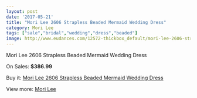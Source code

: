 ```yaml
---
layout: post
date: '2017-05-21'
title: "Mori Lee 2606 Strapless Beaded Mermaid Wedding Dress"
category: Mori Lee
tags: ["sale","bridal","wedding","dress","beaded"]
image: http://www.eudances.com/12572-thickbox_default/mori-lee-2606-strapless-beaded-mermaid-wedding-dress.jpg
---
```

Mori Lee 2606 Strapless Beaded Mermaid Wedding Dress

On Sales: **$386.99**
<a href="https://www.eudances.com/en/mori-lee/3876-mori-lee-2606-strapless-beaded-mermaid-wedding-dress.html"><amp-img layout="responsive" width="600" height="600" src="//www.eudances.com/12572-thickbox_default/mori-lee-2606-strapless-beaded-mermaid-wedding-dress.jpg" alt="Mori Lee 2606 Strapless Beaded Mermaid Wedding Dress 0" /></a>
<a href="https://www.eudances.com/en/mori-lee/3876-mori-lee-2606-strapless-beaded-mermaid-wedding-dress.html"><amp-img layout="responsive" width="600" height="600" src="//www.eudances.com/12577-thickbox_default/mori-lee-2606-strapless-beaded-mermaid-wedding-dress.jpg" alt="Mori Lee 2606 Strapless Beaded Mermaid Wedding Dress 1" /></a>
<a href="https://www.eudances.com/en/mori-lee/3876-mori-lee-2606-strapless-beaded-mermaid-wedding-dress.html"><amp-img layout="responsive" width="600" height="600" src="//www.eudances.com/12576-thickbox_default/mori-lee-2606-strapless-beaded-mermaid-wedding-dress.jpg" alt="Mori Lee 2606 Strapless Beaded Mermaid Wedding Dress 2" /></a>
<a href="https://www.eudances.com/en/mori-lee/3876-mori-lee-2606-strapless-beaded-mermaid-wedding-dress.html"><amp-img layout="responsive" width="600" height="600" src="//www.eudances.com/12575-thickbox_default/mori-lee-2606-strapless-beaded-mermaid-wedding-dress.jpg" alt="Mori Lee 2606 Strapless Beaded Mermaid Wedding Dress 3" /></a>
<a href="https://www.eudances.com/en/mori-lee/3876-mori-lee-2606-strapless-beaded-mermaid-wedding-dress.html"><amp-img layout="responsive" width="600" height="600" src="//www.eudances.com/12574-thickbox_default/mori-lee-2606-strapless-beaded-mermaid-wedding-dress.jpg" alt="Mori Lee 2606 Strapless Beaded Mermaid Wedding Dress 4" /></a>
<a href="https://www.eudances.com/en/mori-lee/3876-mori-lee-2606-strapless-beaded-mermaid-wedding-dress.html"><amp-img layout="responsive" width="600" height="600" src="//www.eudances.com/12573-thickbox_default/mori-lee-2606-strapless-beaded-mermaid-wedding-dress.jpg" alt="Mori Lee 2606 Strapless Beaded Mermaid Wedding Dress 5" /></a>

Buy it: [Mori Lee 2606 Strapless Beaded Mermaid Wedding Dress](https://www.eudances.com/en/mori-lee/3876-mori-lee-2606-strapless-beaded-mermaid-wedding-dress.html "Mori Lee 2606 Strapless Beaded Mermaid Wedding Dress")

View more: [Mori Lee](https://www.eudances.com/en/9-mori-lee "Mori Lee")